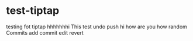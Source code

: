 # test-tiptap
testing fot tiptap
hhhhhhhi
This test undo push 
hi how are you 
how
random Commits
add commit
edit revert
